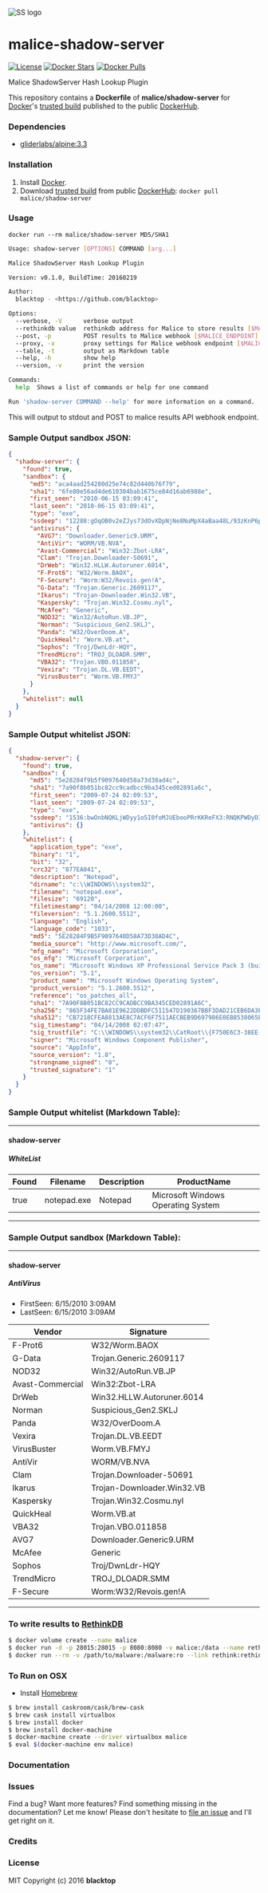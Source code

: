 ![SS logo](https://raw.githubusercontent.com/maliceio/malice-shadow-server/master/logo.png)

malice-shadow-server
====================

[![License](http://img.shields.io/:license-mit-blue.svg)](http://doge.mit-license.org) [![Docker Stars](https://img.shields.io/docker/stars/malice/shadow-server.svg)](https://hub.docker.com/r/malice/shadow-server/) [![Docker Pulls](https://img.shields.io/docker/pulls/malice/shadow-server.svg)](https://hub.docker.com/r/malice/shadow-server/)

Malice ShadowServer Hash Lookup Plugin

This repository contains a **Dockerfile** of **malice/shadow-server** for [Docker](https://www.docker.io/)'s [trusted build](https://index.docker.io/u/malice/shadow-server/) published to the public [DockerHub](https://index.docker.io/).

### Dependencies

-	[gliderlabs/alpine:3.3](https://index.docker.io/_/gliderlabs/alpine/)

### Installation

1.	Install [Docker](https://www.docker.io/).
2.	Download [trusted build](https://hub.docker.com/r/malice/shadow-server/) from public [DockerHub](https://hub.docker.com): `docker pull malice/shadow-server`

### Usage

```
docker run --rm malice/shadow-server MD5/SHA1
```

```bash
Usage: shadow-server [OPTIONS] COMMAND [arg...]

Malice ShadowServer Hash Lookup Plugin

Version: v0.1.0, BuildTime: 20160219

Author:
  blacktop - <https://github.com/blacktop>

Options:
  --verbose, -V      verbose output
  --rethinkdb value  rethinkdb address for Malice to store results [$MALICE_RETHINKDB]
  --post, -p         POST results to Malice webhook [$MALICE_ENDPOINT]
  --proxy, -x        proxy settings for Malice webhook endpoint [$MALICE_PROXY]
  --table, -t        output as Markdown table
  --help, -h         show help
  --version, -v      print the version

Commands:
  help	Shows a list of commands or help for one command

Run 'shadow-server COMMAND --help' for more information on a command.
```

This will output to stdout and POST to malice results API webhook endpoint.

### Sample Output **sandbox** JSON:

```json
{
  "shadow-server": {
    "found": true,
    "sandbox": {
      "md5": "aca4aad254280d25e74c82d440b76f79",
      "sha1": "6fe80e56ad4de610304bab1675ce84d16ab6988e",
      "first_seen": "2010-06-15 03:09:41",
      "last_seen": "2010-06-15 03:09:41",
      "type": "exe",
      "ssdeep": "12288:gOqOB0v2eZJys73dOvXDpNjNe8NuMpX4aBaa48L/93zKnP6ppgg2HFZlxVPbZX:sOA2eZJ8NI8Nah8L/4PqmTVPlX",
      "antivirus": {
        "AVG7": "Downloader.Generic9.URM",
        "AntiVir": "WORM/VB.NVA",
        "Avast-Commercial": "Win32:Zbot-LRA",
        "Clam": "Trojan.Downloader-50691",
        "DrWeb": "Win32.HLLW.Autoruner.6014",
        "F-Prot6": "W32/Worm.BAOX",
        "F-Secure": "Worm:W32/Revois.gen!A",
        "G-Data": "Trojan.Generic.2609117",
        "Ikarus": "Trojan-Downloader.Win32.VB",
        "Kaspersky": "Trojan.Win32.Cosmu.nyl",
        "McAfee": "Generic",
        "NOD32": "Win32/AutoRun.VB.JP",
        "Norman": "Suspicious_Gen2.SKLJ",
        "Panda": "W32/OverDoom.A",
        "QuickHeal": "Worm.VB.at",
        "Sophos": "Troj/DwnLdr-HQY",
        "TrendMicro": "TROJ_DLOADR.SMM",
        "VBA32": "Trojan.VBO.011858",
        "Vexira": "Trojan.DL.VB.EEDT",
        "VirusBuster": "Worm.VB.FMYJ"
      }
    },
    "whitelist": null
  }
}
```

### Sample Output **whitelist** JSON:

```json
{
  "shadow-server": {
    "found": true,
    "sandbox": {
      "md5": "5e28284f9b5f9097640d58a73d38ad4c",
      "sha1": "7a90f8b051bc82cc9cadbcc9ba345ced02891a6c",
      "first_seen": "2009-07-24 02:09:53",
      "last_seen": "2009-07-24 02:09:53",
      "type": "exe",
      "ssdeep": "1536:bwOnbNQKLjWDyy1o5I0foMJUEbooPRrKKReFX3:RNQKPWDyDI0fFJltZrpReFX3",
      "antivirus": {}
    },
    "whitelist": {
      "application_type": "exe",
      "binary": "1",
      "bit": "32",
      "crc32": "877EA041",
      "description": "Notepad",
      "dirname": "c:\\WINDOWS\\system32",
      "filename": "notepad.exe",
      "filesize": "69120",
      "filetimestamp": "04/14/2008 12:00:00",
      "fileversion": "5.1.2600.5512",
      "language": "English",
      "language_code": "1033",
      "md5": "5E28284F9B5F9097640D58A73D38AD4C",
      "media_source": "http://www.microsoft.com/",
      "mfg_name": "Microsoft Corporation",
      "os_mfg": "Microsoft Corporation",
      "os_name": "Microsoft Windows XP Professional Service Pack 3 (build 2600)",
      "os_version": "5.1",
      "product_name": "Microsoft Windows Operating System",
      "product_version": "5.1.2600.5512",
      "reference": "os_patches_all",
      "sha1": "7A90F8B051BC82CC9CADBCC9BA345CED02891A6C",
      "sha256": "865F34FE7BA81E9622DDBDFC511547D190367BBF3DAD21CEB6DA3EEC621044F5",
      "sha512": "CB7218CFEA8813AE8C7ACF6F7511AECBEB9D697986E0EB8538065BF9E3E9C6CED9C29270EB677F5ACF08D2E94B21018D8C4A376AA646FA73CE831FC87D448934",
      "sig_timestamp": "04/14/2008 02:07:47",
      "sig_trustfile": "C:\\WINDOWS\\system32\\CatRoot\\{F750E6C3-38EE-11D1-85E5-00C04FC295EE}\\NT5.CAT",
      "signer": "Microsoft Windows Component Publisher",
      "source": "AppInfo",
      "source_version": "1.8",
      "strongname_signed": "0",
      "trusted_signature": "1"
    }
  }
}
```

### Sample Output **whitelist** (Markdown Table):

---

#### shadow-server

##### WhiteList

| Found | Filename    | Description | ProductName                        |
|-------|-------------|-------------|------------------------------------|
| true  | notepad.exe | Notepad     | Microsoft Windows Operating System |

---

### Sample Output **sandbox** (Markdown Table):

---

#### shadow-server

##### AntiVirus

-	FirstSeen: 6/15/2010 3:09AM
-	LastSeen: 6/15/2010 3:09AM

| Vendor           | Signature                  |
|------------------|----------------------------|
| F-Prot6          | W32/Worm.BAOX              |
| G-Data           | Trojan.Generic.2609117     |
| NOD32            | Win32/AutoRun.VB.JP        |
| Avast-Commercial | Win32:Zbot-LRA             |
| DrWeb            | Win32.HLLW.Autoruner.6014  |
| Norman           | Suspicious_Gen2.SKLJ       |
| Panda            | W32/OverDoom.A             |
| Vexira           | Trojan.DL.VB.EEDT          |
| VirusBuster      | Worm.VB.FMYJ               |
| AntiVir          | WORM/VB.NVA                |
| Clam             | Trojan.Downloader-50691    |
| Ikarus           | Trojan-Downloader.Win32.VB |
| Kaspersky        | Trojan.Win32.Cosmu.nyl     |
| QuickHeal        | Worm.VB.at                 |
| VBA32            | Trojan.VBO.011858          |
| AVG7             | Downloader.Generic9.URM    |
| McAfee           | Generic                    |
| Sophos           | Troj/DwnLdr-HQY            |
| TrendMicro       | TROJ_DLOADR.SMM            |
| F-Secure         | Worm:W32/Revois.gen!A      |

---

### To write results to [RethinkDB](https://rethinkdb.com)

```bash
$ docker volume create --name malice
$ docker run -d -p 28015:28015 -p 8080:8080 -v malice:/data --name rethink rethinkdb
$ docker run --rm -v /path/to/malware:/malware:ro --link rethink:rethink malice/shadow-server -t MD5/SHA1
```

### To Run on OSX

-	Install [Homebrew](http://brew.sh)

```bash
$ brew install caskroom/cask/brew-cask
$ brew cask install virtualbox
$ brew install docker
$ brew install docker-machine
$ docker-machine create --driver virtualbox malice
$ eval $(docker-machine env malice)
```

### Documentation

### Issues

Find a bug? Want more features? Find something missing in the documentation? Let me know! Please don't hesitate to [file an issue](https://github.com/maliceio/malice-av/issues/new) and I'll get right on it.

### Credits

### License

MIT Copyright (c) 2016 **blacktop**
